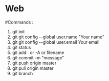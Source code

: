 # Web

#Commands :

1. git init
2. git git config --global user.name "Your name"
3. git git config --global user.email Your email
4. git status
5. git add . or -A or filename
6. git commit -m "message"
7. git push origin master
8. git pull origin master
9. git branch